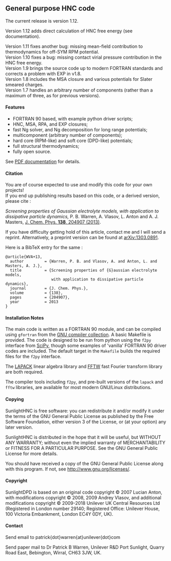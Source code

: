## General purpose HNC code

The current release is version 1.12.

Version 1.12 adds direct calculation of HNC free energy (see documentation).

Version 1.11 fixes another bug: missing mean-field contribution to thermodynamics for off-SYM RPM potential.  
Version 1.10 fixes a bug: missing contact virial pressure contribution in the HNC free energy.  
Version 1.9 brings the source code up to modern FORTRAN standards and corrects a problem with EXP in v1.8.  
Version 1.8 includes the MSA closure and various potentials for Slater smeared charges.  
Version 1.7 handles an arbitrary number of components (rather than a maximum of three, as for previous versions).

#### Features

* FORTRAN 90 based, with example python driver scripts;
* HNC, MSA, RPA, and EXP closures;
* fast Ng solver, and Ng decomposition for long range potentials;
* multicomponent (arbitrary number of components);
* hard core (RPM-like) and soft core (DPD-like) potentials;
* full structural thermodynamics;
* fully open source.

See [PDF documentation](oz_doc.pdf "oz_doc.pdf") for details.

#### Citation

You are of course expected to use and modify this code for your own
projects!  
If you end up publishing results based on this code, or a
derived version, please cite :

*Screening properties of Gaussian electrolyte models, with application
to dissipative particle dynamics,* P. B. Warren, A.  Vlasov, L. Anton
and A. J. Masters, [J. Chem. Phys. **138**, 204907
(2013)](http://jcp.aip.org/resource/1/jcpsa6/v138/i20/p204907_s1 "AIP
link").

If you have difficulty getting hold of this article, contact me and I
will send a reprint. Alternatively, a preprint version can be found at
[arXiv:1303.0891](http://front.math.ucdavis.edu/1303.0891 "arXiv link").

Here is a BibTeX entry for the same :

```
@article{WVA+13,
  author         = {Warren, P. B. and Vlasov, A. and Anton, L. and Masters, A. J.},
  title          = {Screening properties of {G}aussian electrolyte models,
                    with application to dissipative particle dynamics},
  journal        = {J. Chem. Phys.},
  volume         = {138},
  pages          = {204907},
  year           = 2013
}
```

#### Installation Notes

The main code is written as a FORTRAN 90 module, and can be compiled
using `gfortran` from the [GNU compiler
collection](https://gcc.gnu.org/ "GNU website").  A basic Makefile is
provided.  The code is designed to be run from python using the `f2py`
interface from [SciPy](http://www.scipy.org/ "SciPy website"), though
some examples of 'vanilla' FORTRAN 90 driver codes are included.  The
default target in the `Makefile` builds the required files for the
`f2py` interface.

The [LAPACK](http://www.netlib.org/lapack/ "LAPACK webpage")
linear algebra library and [FFTW](http://www.fftw.org/ "FFTW website")
fast Fourier transform library are both required.

The compiler tools including `f2py`, and pre-built versions of the
`lapack` and `fftw` libraries, are available for most modern GNU/Linux
distributions.

#### Copying

SunlightHNC is free software: you can redistribute it and/or modify
it under the terms of the GNU General Public License as published by
the Free Software Foundation, either version 3 of the License, or
(at your option) any later version.

SunlightHNC is distributed in the hope that it will be useful, but
WITHOUT ANY WARRANTY; without even the implied warranty of
MERCHANTABILITY or FITNESS FOR A PARTICULAR PURPOSE.  See the GNU
General Public License for more details.

You should have received a copy of the GNU General Public License
along with this program.  If not, see
<http://www.gnu.org/licenses/>.

#### Copyright

SunlightDPD is based on an original code copyright &copy; 2007 Lucian
Anton, with modifications copyright &copy; 2008, 2009 Andrey Vlasov, and
additional modifications copyright &copy; 2009-2018 Unilever UK Central
Resources Ltd (Registered in London number 29140;
Registered Office: Unilever House, 100 Victoria Embankment, London EC4Y 0DY, UK).

#### Contact

Send email to patrick{dot}warren{at}unilever{dot}com

Send paper mail to Dr Patrick B Warren, Unilever R&D Port Sunlight,
Quarry Road East, Bebington, Wirral, CH63 3JW, UK.
